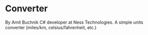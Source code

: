 # Converter 

By Amit Buchnik C# developer at Ness Technologies.
A simple units converter (miles/km, celsius/fahrenheit, etc.)
